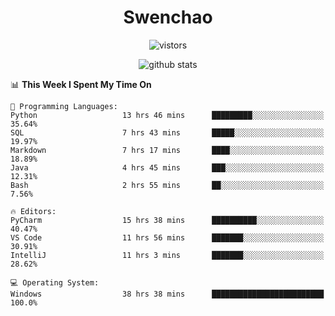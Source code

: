 <h1 align="center">Swenchao</h3>

<p align="center">
  <img src="https://visitor-badge.glitch.me/badge?page_id=Swenchao" alt="vistors" />
</p>

<p align="center">
  <img src="https://github-readme-stats.vercel.app/api?username=Swenchao&count_private=true&show_icons=true&theme=vue-dark&hide_title=true" alt="github stats" />
</p>

<!--START_SECTION:waka-->
📊 **This Week I Spent My Time On** 

```text
💬 Programming Languages: 
Python                   13 hrs 46 mins      █████████░░░░░░░░░░░░░░░░   35.64% 
SQL                      7 hrs 43 mins       █████░░░░░░░░░░░░░░░░░░░░   19.97% 
Markdown                 7 hrs 17 mins       ████░░░░░░░░░░░░░░░░░░░░░   18.89% 
Java                     4 hrs 45 mins       ███░░░░░░░░░░░░░░░░░░░░░░   12.31% 
Bash                     2 hrs 55 mins       ██░░░░░░░░░░░░░░░░░░░░░░░   7.56%

🔥 Editors: 
PyCharm                  15 hrs 38 mins      ██████████░░░░░░░░░░░░░░░   40.47% 
VS Code                  11 hrs 56 mins      ███████░░░░░░░░░░░░░░░░░░   30.91% 
IntelliJ                 11 hrs 3 mins       ███████░░░░░░░░░░░░░░░░░░   28.62%

💻 Operating System: 
Windows                  38 hrs 38 mins      █████████████████████████   100.0%

```


<!--END_SECTION:waka-->
